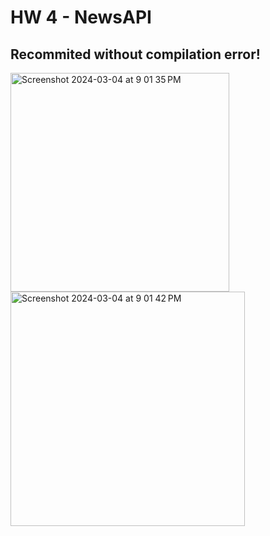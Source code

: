 # HW 4 - NewsAPI
## Recommited without compilation error!

<img width="350" alt="Screenshot 2024-03-04 at 9 01 35 PM" src="https://github.com/maximslo/MaximSlobodchikov-NewsAPI/assets/93232189/8eb468b7-76a7-4146-bc70-16afd5a303ff">
<img width="375" alt="Screenshot 2024-03-04 at 9 01 42 PM" src="https://github.com/maximslo/MaximSlobodchikov-NewsAPI/assets/93232189/78532d33-dd1f-440f-a157-98fc76e4e33f">
